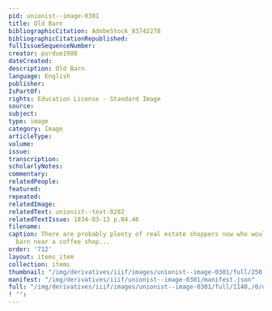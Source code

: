 ```yaml
---
pid: unionist--image-0301
title: Old Barn
bibliographicCitation: AdobeStock_83742278
bibliographicCitationRepublished: 
fullIssueSequenceNumber: 
creator: purdue1988
dateCreated: 
description: Old Barn
language: English
publisher: 
IsPartOf: 
rights: Education License - Standard Image
source: 
subject: 
type: image
category: Image
articleType: 
volume: 
issue: 
transcription: 
scholarlyNotes: 
commentary: 
relatedPeople: 
featured: 
repeated: 
relatedImage: 
relatedText: unionist--text-0282
relatedTextIssue: 1834-03-13 p.04.46
filename: 
caption: There are probably plenty of real estate shoppers now who would love a rustic
  barn near a coffee shop...
order: '712'
layout: items_item
collection: items
thumbnail: "/img/derivatives/iiif/images/unionist--image-0301/full/250,/0/default.jpg"
manifest: "/img/derivatives/iiif/unionist--image-0301/manifest.json"
full: "/img/derivatives/iiif/images/unionist--image-0301/full/1140,/0/default.jpg"
! '': 
---
```

